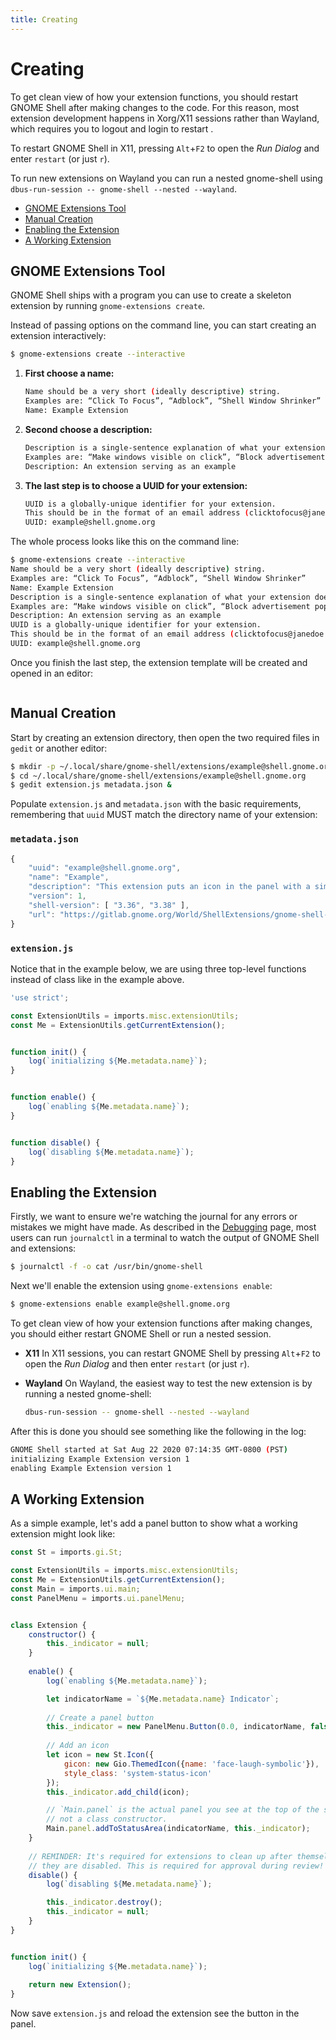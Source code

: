```yaml
---
title: Creating
---
```


# Creating

To get clean view of how your extension functions, you should restart GNOME Shell after making changes to the code. For this reason, most extension development happens in Xorg/X11 sessions rather than Wayland, which requires you to logout and login to restart .

To restart GNOME Shell in X11, pressing `Alt`+`F2` to open the *Run Dialog* and enter `restart` (or just `r`).

To run new extensions on Wayland you can run a nested gnome-shell using `dbus-run-session -- gnome-shell --nested --wayland`.

- [GNOME Extensions Tool](#gnome-extensions-tool)
- [Manual Creation](#manual-creation)
- [Enabling the Extension](#enabling-the-extension)
- [A Working Extension](#a-working-extension)

## GNOME Extensions Tool

GNOME Shell ships with a program you can use to create a skeleton extension by running `gnome-extensions create`.

Instead of passing options on the command line, you can start creating an extension interactively:

```sh
$ gnome-extensions create --interactive
```

1. **First choose a name:**

   ```sh
   Name should be a very short (ideally descriptive) string.
   Examples are: “Click To Focus”, “Adblock”, “Shell Window Shrinker”
   Name: Example Extension
   ```

2. **Second choose a description:**

   ```sh
   Description is a single-sentence explanation of what your extension does.
   Examples are: “Make windows visible on click”, “Block advertisement popups”, “Animate windows shrinking on minimize”
   Description: An extension serving as an example
   ```

3. **The last step is to choose a UUID for your extension:**

   ```sh
   UUID is a globally-unique identifier for your extension.
   This should be in the format of an email address (clicktofocus@janedoe.example.com)
   UUID: example@shell.gnome.org
   ```

The whole process looks like this on the command line:

```sh
$ gnome-extensions create --interactive
Name should be a very short (ideally descriptive) string.
Examples are: “Click To Focus”, “Adblock”, “Shell Window Shrinker”
Name: Example Extension
Description is a single-sentence explanation of what your extension does.
Examples are: “Make windows visible on click”, “Block advertisement popups”, “Animate windows shrinking on minimize”
Description: An extension serving as an example            
UUID is a globally-unique identifier for your extension.
This should be in the format of an email address (clicktofocus@janedoe.example.com)
UUID: example@shell.gnome.org
```

Once you finish the last step, the extension template will be created and opened in an editor:

<img :src="$withBase('/assets/img/gnome-extensions-create-editor.png')" />


## Manual Creation

Start by creating an extension directory, then open the two required files in `gedit` or another editor:

```sh
$ mkdir -p ~/.local/share/gnome-shell/extensions/example@shell.gnome.org
$ cd ~/.local/share/gnome-shell/extensions/example@shell.gnome.org
$ gedit extension.js metadata.json &
```

Populate `extension.js` and `metadata.json` with the basic requirements, remembering that `uuid` MUST match the directory name of your extension:

### `metadata.json`
```js
{
    "uuid": "example@shell.gnome.org",
    "name": "Example",
    "description": "This extension puts an icon in the panel with a simple dropdown menu.",
    "version": 1,
    "shell-version": [ "3.36", "3.38" ],
    "url": "https://gitlab.gnome.org/World/ShellExtensions/gnome-shell-extension-example"
}
```

### `extension.js`

Notice that in the example below, we are using three top-level functions instead of class like in the example above.

```js
'use strict';

const ExtensionUtils = imports.misc.extensionUtils;
const Me = ExtensionUtils.getCurrentExtension();


function init() {
    log(`initializing ${Me.metadata.name}`);
}


function enable() {
    log(`enabling ${Me.metadata.name}`);
}


function disable() {
    log(`disabling ${Me.metadata.name}`);
}
```

## Enabling the Extension

Firstly, we want to ensure we're watching the journal for any errors or mistakes we might have made. As described in the [Debugging](../development/debugging.html) page, most users can run `journalctl` in a terminal to watch the output of GNOME Shell and extensions:

```sh
$ journalctl -f -o cat /usr/bin/gnome-shell
```

Next we'll enable the extension using `gnome-extensions enable`:

```sh
$ gnome-extensions enable example@shell.gnome.org
```

To get clean view of how your extension functions after making changes, you should either restart GNOME Shell or run a nested session.

- **X11**
  In X11 sessions, you can restart GNOME Shell by pressing `Alt`+`F2` to open the *Run Dialog* and then enter `restart` (or just `r`).
  
- **Wayland**
  On Wayland, the easiest way to test the new extension is by running a nested gnome-shell:

  ```sh
  dbus-run-session -- gnome-shell --nested --wayland
  ```

After this is done you should see something like the following in the log:

```sh
GNOME Shell started at Sat Aug 22 2020 07:14:35 GMT-0800 (PST)
initializing Example Extension version 1
enabling Example Extension version 1
```

## A Working Extension

As a simple example, let's add a panel button to show what a working extension might look like:

```js
const St = imports.gi.St;

const ExtensionUtils = imports.misc.extensionUtils;
const Me = ExtensionUtils.getCurrentExtension();
const Main = imports.ui.main;
const PanelMenu = imports.ui.panelMenu;


class Extension {
    constructor() {
        this._indicator = null;
    }
    
    enable() {
        log(`enabling ${Me.metadata.name}`);

        let indicatorName = `${Me.metadata.name} Indicator`;
        
        // Create a panel button
        this._indicator = new PanelMenu.Button(0.0, indicatorName, false);
        
        // Add an icon
        let icon = new St.Icon({
            gicon: new Gio.ThemedIcon({name: 'face-laugh-symbolic'}),
            style_class: 'system-status-icon'
        });
        this._indicator.add_child(icon);

        // `Main.panel` is the actual panel you see at the top of the screen,
        // not a class constructor.
        Main.panel.addToStatusArea(indicatorName, this._indicator);
    }
    
    // REMINDER: It's required for extensions to clean up after themselves when
    // they are disabled. This is required for approval during review!
    disable() {
        log(`disabling ${Me.metadata.name}`);

        this._indicator.destroy();
        this._indicator = null;
    }
}


function init() {
    log(`initializing ${Me.metadata.name}`);
    
    return new Extension();
}
```

Now save `extension.js` and reload the extension see the button in the panel.

